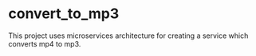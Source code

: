 # convert_to_mp3
This project uses microservices architecture for creating a service which converts mp4 to mp3.
